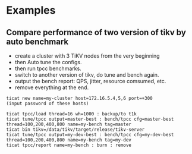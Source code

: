 # Examples

## Compare performance of two version of tikv by auto benchmark
* create a cluster with 3 TiKV nodes from the very beginning
* then Auto tune the configs.
* then run tpcc benchmarks.
* switch to another version of tikv, do tune and bench again.
* output the bench report: QPS, jitter, resource comsumed, etc.
* remove everything at the end.
```
ticat new name=my-cluster host=172.16.5.4,5,6 port=+300
(input password of these hosts)

ticat tpcc/load thread=16 wh=1000 : backup/to t1k
ticat tune/tpcc output=master-best : bench/tpcc cfg=master-best thread=100,200,400,800 name=my-bench tag=master
ticat bin tikv=/data/tikv/target/release/tikv-server
ticat tune/tpcc output=my-dev-best : bench/tpcc cfg=my-dev-best thread=100,200,400,800 name=my-bench tag=my-dev
ticat tpcc/report name=my-bench : burn : remove
```

